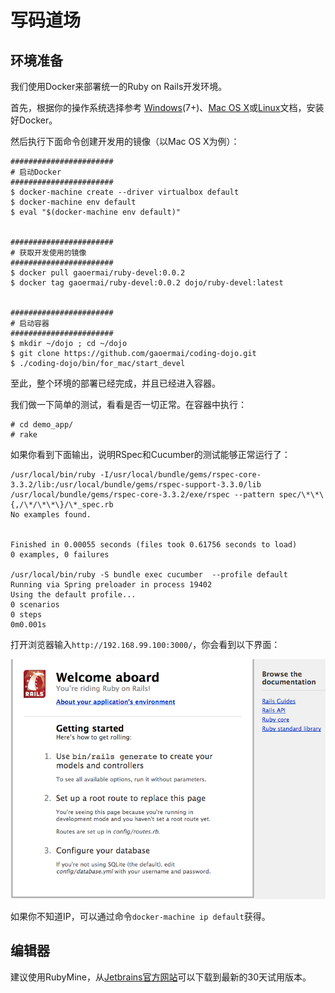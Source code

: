 # 写码道场 #

## 环境准备 ##

我们使用Docker来部署统一的Ruby on Rails开发环境。

首先，根据你的操作系统选择参考 [Windows](https://docs.docker.com/engine/installation/windows/)(7+)、[Mac OS X](https://docs.docker.com/mac/step_one/)或[Linux](https://docs.docker.com/linux/step_one/)文档，安装好Docker。

然后执行下面命令创建开发用的镜像（以Mac OS X为例）：

```
#######################
# 启动Docker
#######################
$ docker-machine create --driver virtualbox default
$ docker-machine env default
$ eval "$(docker-machine env default)"


#######################
# 获取开发使用的镜像
#######################
$ docker pull gaoermai/ruby-devel:0.0.2
$ docker tag gaoermai/ruby-devel:0.0.2 dojo/ruby-devel:latest


#######################
# 启动容器
#######################
$ mkdir ~/dojo ; cd ~/dojo
$ git clone https://github.com/gaoermai/coding-dojo.git
$ ./coding-dojo/bin/for_mac/start_devel
```

至此，整个环境的部署已经完成，并且已经进入容器。

我们做一下简单的测试，看看是否一切正常。在容器中执行：

```
# cd demo_app/
# rake
```

如果你看到下面输出，说明RSpec和Cucumber的测试能够正常运行了：

```
/usr/local/bin/ruby -I/usr/local/bundle/gems/rspec-core-3.3.2/lib:/usr/local/bundle/gems/rspec-support-3.3.0/lib /usr/local/bundle/gems/rspec-core-3.3.2/exe/rspec --pattern spec/\*\*\{,/\*/\*\*\}/\*_spec.rb
No examples found.


Finished in 0.00055 seconds (files took 0.61756 seconds to load)
0 examples, 0 failures

/usr/local/bin/ruby -S bundle exec cucumber  --profile default
Running via Spring preloader in process 19402
Using the default profile...
0 scenarios
0 steps
0m0.001s
```

打开浏览器输入```http://192.168.99.100:3000/```，你会看到以下界面：

![Rails on Ruby默认首页](screenshot/rails-default-index.png)

如果你不知道IP，可以通过命令```docker-machine ip default```获得。

## 编辑器 ##

建议使用RubyMine，从[Jetbrains官方网站](https://www.jetbrains.com/ruby/download/)可以下载到最新的30天试用版本。